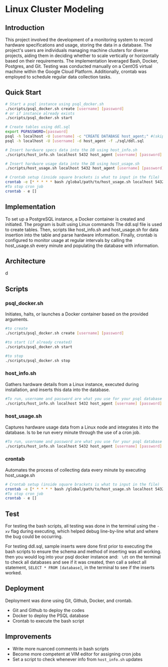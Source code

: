 # Linux Cluster Modeling
## Introduction
This project involved the development of a monitoring system to record hardware specifications and usage, 
storing the data in a database. The project's users are individuals managing machine clusters for diverse 
projects, aiding them in deciding whether to scale vertically or horizontally based on their requirements. 
The implementation leveraged Bash, Docker, Postgres, and Git. Testing was conducted manually on a CentOS virtual 
machine within the Google Cloud Platform. Additionally, crontab was employed to schedule regular data collection tasks.

## Quick Start
```bash
# Start a psql instance using psql_docker.sh
./scripts/psql_docker.sh create [username] [password]
# or if instance already exists
./scripts/psql_docker.sh start

# Create tables using ddl.sql
export PGPASSWORD=[password]
psql -h localhost -U [username] -c "CREATE DATABASE host_agent;" #(skip if already created)
psql -h localhost -U [username] -d host_agent -f ./sql/ddl.sql

# Insert hardware specs data into the DB using host_info.sh
./scripts/host_info.sh localhost 5432 host_agent [username] [password]

# Insert hardware usage data into the DB using host_usage.sh
./scripts/host_usage.sh localhost 5432 host_agent [username] [password]

# Crontab setup (inside square brackets is what to input in the file)
crontab -e [* * * * * bash /global/path/to/host_usage.sh localhost 5432 host_agent postgres password > /tmp/host_usage.log]
#To stop cron job
crontab - e []
```

## Implementation
To set up a PostgreSQL instance, a Docker container is created and initiated. The program is built using Linux commands
The ddl.sql file is used to create tables. Then, scripts like host_info.sh and host_usage.sh for data insertion into the 
table and parse hardware information.  Finally, crontab is configured to monitor usage at regular intervals by calling 
the host_usage.sh every minute and populating the database with information.

## Architecture
d

## Scripts
### psql_docker.sh
Initiates, halts, or launches a Docker container based on the provided arguments.
```bash 
#to create
./scripts/psql_docker.sh create [username] [password]

#to start (if already created)
./scripts/psql_docker.sh start

#to stop
./scripts/psql_docker.sh stop
```
### host_info.sh
Gathers hardware details from a Linux instance, executed during installation, and inserts this data into the database.
```bash 
#To run, username and password are what you use for your psql database
./scripts/host_info.sh localhost 5432 host_agent [username] [password]
```

### host_usage.sh
Captures hardware usage data from a Linux node and integrates it into the database. Is to be run every minute through the use of a cron job.
```bash 
#To run, username and password are what you use for your psql database
./scripts/host_info.sh localhost 5432 host_agent [username] [password]
```
### crontab
Automates the process of collecting data every minute by executing host_usage.sh
```bash 
# Crontab setup (inside square brackets is what to input in the file)
crontab -e [* * * * * bash /global/path/to/host_usage.sh localhost 5432 host_agent postgres password > /tmp/host_usage.log]
#To stop cron job
crontab - e []
```

## Test
For testing the bash scripts, all testing was done in the terminal using the `-xv` flag during executing, which helped debug line-by-line
what and where the bug could be occurring.

For testing ddl.sql, sample inserts were done first prior to executing the bash scripts to ensure the schema and method of inserting was all working.
then you would log into your psql docker instance and:
` \dt` on the terminal to check all databases and see if it was created, then call a select all statement, `SELECT * FROM [database]`, in the terminal to see if the inserts worked.

## Deployment
Deployment was done using Git, Github, Docker, and crontab.
+ Git and Github to deploy the codes
+ Docker to deploy the PSQL database
+ Crontab to execute the bash script

## Improvements
+ Write more nuanced comments in bash scripts
+ Become more competent at VIM editor for assigning cron jobs
+ Set a script to check whenever info from `host_info.sh` updates





